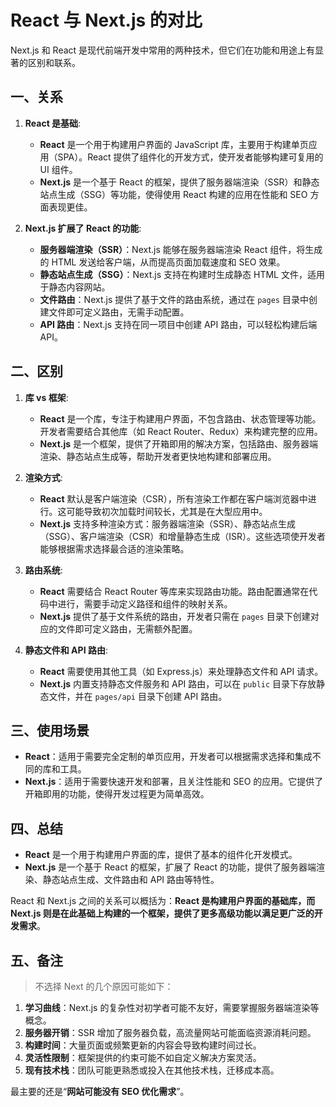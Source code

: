 # React 与 Next.js 的对比

Next.js 和 React 是现代前端开发中常用的两种技术，但它们在功能和用途上有显著的区别和联系。

## 一、关系

1. **React 是基础**:

   - **React** 是一个用于构建用户界面的 JavaScript 库，主要用于构建单页应用（SPA）。React 提供了组件化的开发方式，使开发者能够构建可复用的 UI 组件。
   - **Next.js** 是一个基于 React 的框架，提供了服务器端渲染（SSR）和静态站点生成（SSG）等功能，使得使用 React 构建的应用在性能和 SEO 方面表现更佳。

2. **Next.js 扩展了 React 的功能**:
   - **服务器端渲染（SSR）**：Next.js 能够在服务器端渲染 React 组件，将生成的 HTML 发送给客户端，从而提高页面加载速度和 SEO 效果。
   - **静态站点生成（SSG）**：Next.js 支持在构建时生成静态 HTML 文件，适用于静态内容网站。
   - **文件路由**：Next.js 提供了基于文件的路由系统，通过在 `pages` 目录中创建文件即可定义路由，无需手动配置。
   - **API 路由**：Next.js 支持在同一项目中创建 API 路由，可以轻松构建后端 API。

## 二、区别

1. **库 vs 框架**:

   - **React** 是一个库，专注于构建用户界面，不包含路由、状态管理等功能。开发者需要结合其他库（如 React Router、Redux）来构建完整的应用。
   - **Next.js** 是一个框架，提供了开箱即用的解决方案，包括路由、服务器端渲染、静态站点生成等，帮助开发者更快地构建和部署应用。

2. **渲染方式**:

   - **React** 默认是客户端渲染（CSR），所有渲染工作都在客户端浏览器中进行。这可能导致初次加载时间较长，尤其是在大型应用中。
   - **Next.js** 支持多种渲染方式：服务器端渲染（SSR）、静态站点生成（SSG）、客户端渲染（CSR）和增量静态生成（ISR）。这些选项使开发者能够根据需求选择最合适的渲染策略。

3. **路由系统**:

   - **React** 需要结合 React Router 等库来实现路由功能。路由配置通常在代码中进行，需要手动定义路径和组件的映射关系。
   - **Next.js** 提供了基于文件系统的路由，开发者只需在 `pages` 目录下创建对应的文件即可定义路由，无需额外配置。

4. **静态文件和 API 路由**:
   - **React** 需要使用其他工具（如 Express.js）来处理静态文件和 API 请求。
   - **Next.js** 内置支持静态文件服务和 API 路由，可以在 `public` 目录下存放静态文件，并在 `pages/api` 目录下创建 API 路由。

## 三、使用场景

- **React**：适用于需要完全定制的单页应用，开发者可以根据需求选择和集成不同的库和工具。
- **Next.js**：适用于需要快速开发和部署，且关注性能和 SEO 的应用。它提供了开箱即用的功能，使得开发过程更为简单高效。

## 四、总结

- **React** 是一个用于构建用户界面的库，提供了基本的组件化开发模式。
- **Next.js** 是一个基于 React 的框架，扩展了 React 的功能，提供了服务器端渲染、静态站点生成、文件路由和 API 路由等特性。

React 和 Next.js 之间的关系可以概括为：**React 是构建用户界面的基础库，而 Next.js 则是在此基础上构建的一个框架，提供了更多高级功能以满足更广泛的开发需求**。

## 五、备注

> 不选择 Next 的几个原因可能如下：

1. **学习曲线**：Next.js 的复杂性对初学者可能不友好，需要掌握服务器端渲染等概念。
2. **服务器开销**：SSR 增加了服务器负载，高流量网站可能面临资源消耗问题。
3. **构建时间**：大量页面或频繁更新的内容会导致构建时间过长。
4. **灵活性限制**：框架提供的约束可能不如自定义解决方案灵活。
5. **现有技术栈**：团队可能更熟悉或投入在其他技术栈，迁移成本高。

最主要的还是“**网站可能没有 SEO 优化需求**”。
